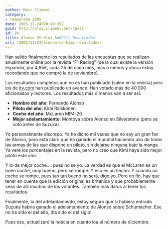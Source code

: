 ```yaml
---
author: Marc Climent
category:
- Temporada 2005
date: 2005-11-24T00:49:39Z
guid: http://blog.climens.net/?p=21
id: 24
title: Alonso VS Kimi &#8211; Resultados
url: /2005/11/24/alonso-vs-kimi-resultados/
---
```


Han salido finalmente los resultados de las encuestas que se realizan anualmente online por la revista &#8220;F1 Racing&#8221; (de la cual existe la versión española, por 4,95€, cada 25 de cada mes, mas o menos y ahora estoy recordando que no compré la de noviembre).
  
Los resultados completos aun no es han publicado (salen en la revista) pero los de [itv.com](http://www.itv.com/formula1/) han publicado un avance. Han votado más de 40.000 aficionados y lectores. Los resultados más o menos van a ser así:

  * **Hombre del año**: Fernando Alonso
  * **Piloto del año**: Kimi Räikkönen
  * **Coche del año**: McLaren MP4-20
  * **Mejor adelantamiento**: Montoya sobre Alonso en Silverstone (pero se votó antes de Suzuka)

Yo personalmente discrepo. Ya he dicho mil veces que no soy un gran fan de Alonso, pero está claro que ha ganado el mundial haciendo uso de todas las armas de las que dispone un piloto, sin dejarse ninguna bajo la manga. Ya veré los porcentajes en la revista, pero no creo que Kimi haya sido mejor piloto este año.

Y lo de mejor coche&#8230;. pues no se yo. La verdad es que el McLaren es un buen coche, muy bueno, pero se rompe. Y eso es un hecho. Y cuando un coche se rompe, pues tan tan bueno no será, digo yo. Pero en fin, hay que tener en cuenta que la edición original es británica y que probablemente sean de allí muchos de los votantes. También más datos al tener los resultados.

Finalmente, lo del adelantamiento, estoy seguro que si hubiera entrado Suzuka habría ganado el adelantamiento de Alonso sobre Schumacher. Ese no ha sido el del año, ¡ha sido el del siglo!

Pues eso, actualizaré la noticia en cuanto lea el número de diciembre.